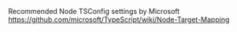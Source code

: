 Recommended Node TSConfig settings by Microsoft
https://github.com/microsoft/TypeScript/wiki/Node-Target-Mapping
